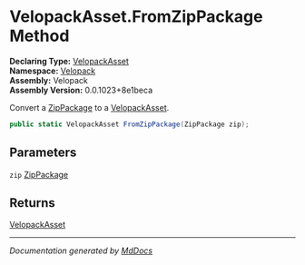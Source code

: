 ﻿<!--  
  <auto-generated>   
    The contents of this file were generated by a tool.  
    Changes to this file may be list if the file is regenerated  
  </auto-generated>   
-->

# VelopackAsset.FromZipPackage Method

**Declaring Type:** [VelopackAsset](../index.md)  
**Namespace:** [Velopack](../../index.md)  
**Assembly:** Velopack  
**Assembly Version:** 0.0.1023+8e1beca

Convert a [ZipPackage](../../NuGet/ZipPackage/index.md) to a [VelopackAsset](../index.md).

```csharp
public static VelopackAsset FromZipPackage(ZipPackage zip);
```

## Parameters

`zip`  [ZipPackage](../../NuGet/ZipPackage/index.md)

## Returns

[VelopackAsset](../index.md)

___

*Documentation generated by [MdDocs](https://github.com/ap0llo/mddocs)*
